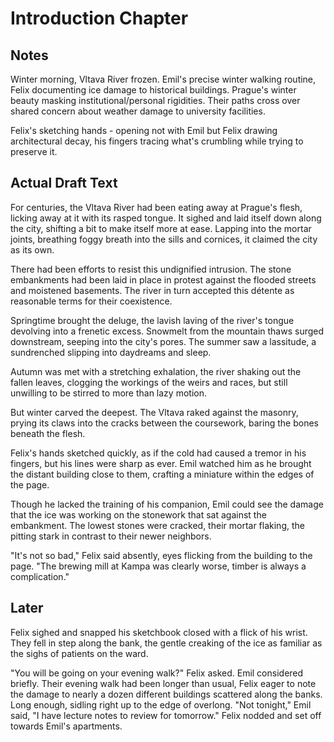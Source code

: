 # Introduction Chapter

## Notes
Winter morning, Vltava River frozen. Emil's precise winter walking routine, Felix documenting ice damage to historical buildings. Prague's winter beauty masking institutional/personal rigidities. Their paths cross over shared concern about weather damage to university facilities.

Felix's sketching hands - opening not with Emil but Felix drawing architectural decay, his fingers tracing what's crumbling while trying to preserve it.



## Actual Draft Text
For centuries, the Vltava River had been eating away at Prague's flesh, licking away at it with its rasped tongue. It sighed and laid itself down along the city, shifting a bit to make itself more at ease. Lapping into the mortar joints, breathing foggy breath into the sills and cornices, it claimed the city as its own. 

There had been efforts to resist this undignified intrusion. The stone embankments had been laid in place in protest against the flooded streets and moistened basements. The river in turn accepted this détente as reasonable terms for their coexistence. 

Springtime brought the deluge, the lavish laving of the river's tongue devolving into a frenetic excess. Snowmelt from the mountain thaws surged downstream, seeping into the city's pores. The summer saw a lassitude, a sundrenched slipping into daydreams and sleep. 

Autumn was met with a stretching exhalation, the river shaking out the fallen leaves, clogging the workings of the weirs and races, but still unwilling to be stirred to more than lazy motion. 

But winter carved the deepest. The Vltava raked against the masonry, prying its claws into the cracks between the coursework, baring the bones beneath the flesh. 

Felix's hands sketched quickly, as if the cold had caused a tremor in his fingers, but his lines were sharp as ever. Emil watched him as he brought the distant building close to them, crafting a miniature within the edges of the page. 

Though he lacked the training of his companion, Emil could see the damage that the ice was working on the stonework that sat against the embankment. The lowest stones were cracked, their mortar flaking, the pitting stark in contrast to their newer neighbors. 

"It's not so bad," Felix said absently, eyes flicking from the building to the page. "The brewing mill at Kampa was clearly worse, timber is always a complication."






## Later

Felix sighed and snapped his sketchbook closed with a flick of his wrist. They fell in step along the bank, the gentle creaking of the ice as familiar as the sighs of patients on the ward. 

"You will be going on your evening walk?" Felix asked. 
Emil considered briefly. Their evening walk had been longer than usual, Felix eager to note the damage to nearly a dozen different buildings scattered along the banks. Long enough, sidling right up to the edge of overlong. 
"Not tonight," Emil said, "I have lecture notes to review for tomorrow."
Felix nodded and set off towards Emil's apartments. 